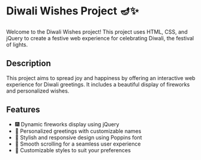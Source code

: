 # Diwali Wishes Project 🪔✨

Welcome to the Diwali Wishes project! This project uses HTML, CSS, and jQuery to create a festive web experience for celebrating Diwali, the festival of lights.

## Description

This project aims to spread joy and happiness by offering an interactive web experience for Diwali greetings. It includes a beautiful display of fireworks and personalized wishes.

## Features

- 🎆 Dynamic fireworks display using jQuery
- 🎉 Personalized greetings with customizable names
- 🌈 Stylish and responsive design using Poppins font
- 📐 Smooth scrolling for a seamless user experience
- 🎨 Customizable styles to suit your preferences

